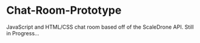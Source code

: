 # Chat-Room-Prototype
JavaScript and HTML/CSS chat room based off of the ScaleDrone API.
Still in Progress...

